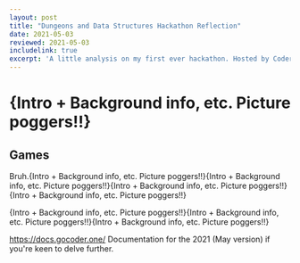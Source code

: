 ```yaml
---
layout: post
title: "Dungeons and Data Structures Hackathon Reflection"
date: 2021-05-03
reviewed: 2021-05-03
includelink: true
excerpt: 'A little analysis on my first ever hackathon. Hosted by Coder One as their AI Sports Challenge 2021, it seemed like a fun starting point and I learnt <em>a lot </em> in this (especially around workflows and realistic team-based projects).'
---
```



<h1> {Intro + Background info, etc. Picture poggers!!} </h1>
<h2> Games </h2>
Bruh.{Intro + Background info, etc. Picture poggers!!}{Intro + Background info, etc. Picture poggers!!}{Intro + Background info, etc. Picture poggers!!}{Intro + Background info, etc. Picture poggers!!}
<p> {Intro + Background info, etc. Picture poggers!!}{Intro + Background info, etc. Picture poggers!!}{Intro + Background info, etc. Picture poggers!!} </p>

https://docs.gocoder.one/ Documentation for the 2021 (May version) if you're keen to delve further.
